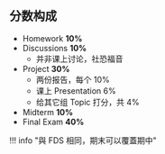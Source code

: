 
## 分数构成

- Homework **10%**
- Discussions **10%**
	- 并非课上讨论，社恐福音
- Project **30%**
	- 两份报告，每个 10%
	- 课上 Presentation 6%
	- 给其它组 Topic 打分，共 4%
- Midterm **10%**
- Final Exam **40%**

!!! info "與 FDS 相同，期末可以覆蓋期中"